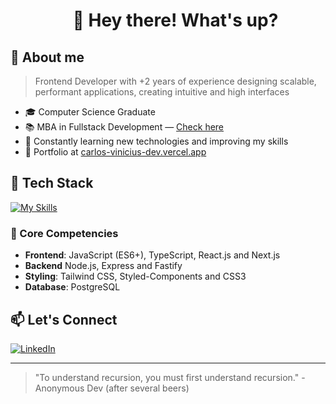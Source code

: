 
<div id="user-content-toc" align="center">
  <ul align="center" style="list-style: none;">
    <summary>
      <h1>👋 Hey there! What's up?  </h1>
    </summary>
  </ul>
</div>

## 📌 About me
> Frontend Developer with +2 years of experience designing scalable, performant applications, creating intuitive and high interfaces

- 🎓 Computer Science Graduate 
- 📚 MBA in Fullstack Development — [Check here](https://www.linkedin.com/posts/carlos-vinicius-dev_im-grateful-to-share-a-new-achievement-activity-7337987154221973504-v94I?utm_source=share&utm_medium=member_desktop&rcm=ACoAADqBNdoBSVFAknG7kreWUYiqbKUAUstyxdM)
- 🚀 Constantly learning new technologies and improving my skills
- 💼 Portfolio at [carlos-vinicius-dev.vercel.app](https://carlos-vinicius-dev.vercel.app)

## 🧰 Tech Stack

[![My Skills](https://skillicons.dev/icons?i=html,css,js,ts,react,vite,nextjs,tailwind,nodejs,docker,postgresql,figma&perline=6)](https://skillicons.dev)

###  🎯 Core Competencies
- **Frontend**: JavaScript (ES6+), TypeScript, React.js and Next.js
- **Backend** Node.js, Express and Fastify
- **Styling**: Tailwind CSS, Styled-Components and CSS3
- **Database**: PostgreSQL

## 📫 Let's Connect
[![LinkedIn](https://img.shields.io/badge/LinkedIn-0077B5?style=for-the-badge&logo=linkedin&logoColor=white)](https://linkedin.com/in/carlos-vinicius-dev)

---

> "To understand recursion, you must first understand recursion." - Anonymous Dev (after several beers)
